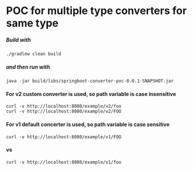 # POC for multiple type converters for same type

##### Build with 

```
./gradlew clean build
```

##### and then run with

```
java -jar build/libs/springboot-converter-poc-0.0.1-SNAPSHOT.jar
```

#### For v2 custom converter is used, so path variable is case insensitive

```
curl -v http://localhost:8080/example/v2/foo
curl -v http://localhost:8080/example/v2/FOO
```

#### For v1 default concerter is used, so path variable is case sensitive

```
curl -v http://localhost:8080/example/v1/FOO
```

#### vs

```
curl -v http://localhost:8080/example/v1/foo
```
